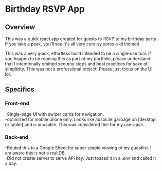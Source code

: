 # Birthday RSVP App

## Overview
This was a quick react app created for guests to RSVP to my birthday party. If you take a peek, you'll see it's all very cute-sy apres-skii themed. 

This was a very quick, effortless build intended to be a single-use tool. If you happen to be reading this as part of my portfolio, please understand that I intentionally omitted security steps and best practices for sake of simplicity. This was not a professional project. Please just focus on the UI lol.

## Specifics
### Front-end
-Single-page UI with swiper cards for navigation.  
-optimized for mobile phone only. Looks like absolute garbage on [desktop or tablet] and is unusable. This was considered fine for my use-case.

### Back-end
-Routed this to a Google Sheet for super simple viewing of my guestlist. I am aware this is not a real DB.  
-Did not create server to serve API key. Just tossed it in a .env and called it a day.